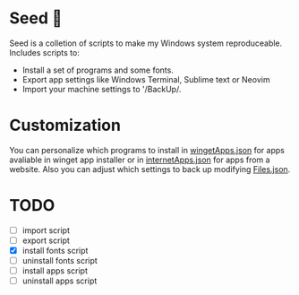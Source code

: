 # Seed 🌱
Seed is a colletion of scripts to make my Windows system reproduceable. Includes scripts to:
- Install a set of programs and some fonts.
- Export app settings like Windows Terminal, Sublime text or Neovim
- Import your machine settings to '/BackUp/.

# Customization
You can personalize which programs to install in [wingetApps.json](./wingetApps.json) for apps avaliable in winget app installer or in [internetApps.json](./internetApps.json) for apps from a website. Also you can adjust which settings to back up modifying [Files.json](./Files.json).

# TODO
- [ ] import script
- [ ] export script
- [x] install fonts script
- [ ] uninstall fonts script
- [ ] install apps script
- [ ] uninstall apps script
